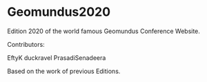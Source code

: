 # Geomundus2020
Edition 2020 of the world famous Geomundus Conference Website.


Contributors:

EftyK
duckravel
PrasadiSenadeera

Based on the work of previous Editions.

